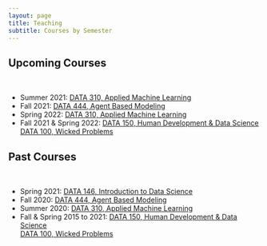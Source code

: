 ```yaml
---
layout: page
title: Teaching
subtitle: Courses by Semester
---
```


<p style = "font-family: 'Open Sans', 'Helvetica Neue', Helvetica, Arial, sans-serif;
  font-size: 20px;
  font-weight: 400;
  margin-bottom: 15px;
  text-align: justify;">

<h2>Upcoming Courses</h2> <br>

<ul>
    <li> Summer 2021: <a href = "https://tyler-frazier.github.io/applied_machine_learning/">DATA 310, Applied Machine Learning</a> </li>
    <li> Fall 2021: <a href = "https://tyler-frazier.github.io/agent_based_modeling/">DATA 444, Agent Based Modeling</a> </li>
    <li> Spring 2022: <a href = "https://tyler-frazier.github.io/applied_machine_learning/">DATA 310, Applied Machine Learning</a></li>
    <li> Fall 2021 & Spring 2022: <a href = "https://tyler-frazier.github.io/evolving_solutions/">DATA 150, Human Development & Data Science</a> <br> <a href = "https://tyler-frazier.github.io/wicked_problems/">DATA 100, Wicked Problems</a></li>
</ul>

<h2>Past Courses</h2> <br>

<ul>
    <li> Spring 2021: <a href = "https://tyler-frazier.github.io/intro_data_science/">DATA 146, Introduction to Data Science</a> </li>
    <li> Fall 2020: <a href = "https://tyler-frazier.github.io/agent_based_modeling/">DATA 444, Agent Based Modeling</a> </li>
    <li> Summer 2020: <a href = "https://tyler-frazier.github.io/applied_machine_learning/">DATA 310, Applied Machine Learning</a></li>
    <li> Fall & Spring 2015 to 2021: <a href = "https://tyler-frazier.github.io/evolving_solutions/">DATA 150, Human Development & Data Science</a> <br> <a href = "https://tyler-frazier.github.io/wicked_problems/">DATA 100, Wicked Problems</a></li>
</ul>

</p>
